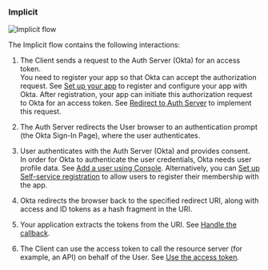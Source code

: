 ### Implicit

![Implicit flow](/img/authorization/oauth-implicit-grant-flow.png "Sequence diagram that displays the back and forth between the resource owner, authorization server, and resource server for Implicit grant flow")

<!-- Source for image. Generated using http://www.plantuml.com/plantuml/uml/

skinparam monochrome true
actor "Resource Owner (User)" as user
participant "Client" as client
participant "Authorization Server (Okta)" as okta
participant "Resource Server (Your App)" as app

autonumber "<b>#."
client -> okta: Access token request to /authorize
okta -> user: 302 redirect to authentication prompt
user -> okta: Authentication & consent
okta -> client: Access token response
client -> app: Request with access token
app -> client: Response

-->
The Implicit flow contains the following interactions:

1. The Client sends a request to the Auth Server (Okta) for an access token.<br>
You need to register your app so that Okta can accept the authorization request. See [Set up your app](#set-up-your-app) to register and configure your app with Okta. After registration, your app can initiate this authorization request to Okta for an access token. See [Redirect to Auth Server](#redirect-to-auth-server) to implement this request.

2. The Auth Server redirects the User browser to an authentication prompt (the Okta Sign-In Page), where the user authenticates.

3. User authenticates with the Auth Server (Okta) and provides consent. <br>
In order for Okta to authenticate the user credentials, Okta needs user profile data.
See [Add a user using Console](/docs/guides/quickstart/cli/add-user/). Alternatively, you can [Set up Self-service registration](/docs/guides/set-up-self-service-registration/) to allow users to register their membership with the app.

4. Okta redirects the browser back to the specified redirect URI, along with access and ID tokens as a hash fragment in the URI.

5. Your application extracts the tokens from the URI. See [Handle the callback](#handle-the-callback).

6. The Client can use the access token to call the resource server (for example, an API) on behalf of the User. See [Use the access token](#use-the-access-token).
